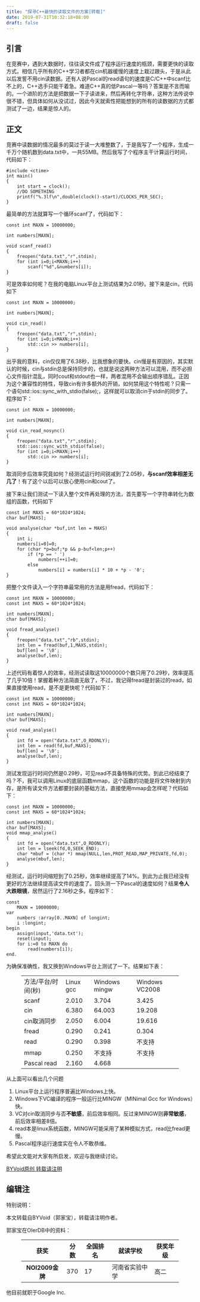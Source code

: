```yaml
---
title: "探寻C++最快的读取文件的方案[转载]"
date: 2019-07-31T10:32:18+08:00
draft: false
---
```

<!-- wp:heading -->
<h2>引言</h2>
<!-- /wp:heading -->

<!-- wp:paragraph -->
<p>在竞赛中，遇到大数据时，往往读文件成了程序运行速度的瓶颈，需要更快的读取方式。相信几乎所有的C++学习者都在cin机器缓慢的速度上栽过跟头，于是从此以后发誓不用cin读数据。还有人说Pascal的read语句的速度是C/C++中scanf比不上的，C++选手只能干着急。难道C++真的低Pascal一等吗？答案是不言而喻的。一个进阶的方法是把数据一下子读进来，然后再转化字符串，这种方法传说中很不错，但具体如何从没试过，因此今天就索性把能想到的所有的读数据的方式都测试了一边，结果是惊人的。</p>
<!-- /wp:paragraph -->
<!--more-->
<!-- wp:paragraph -->
<h2>正文</h2>
<p>竞赛中读数据的情况最多的莫过于读一大堆整数了，于是我写了一个程序，生成一千万个随机数到data.txt中，一共55MB。然后我写了个程序主干计算运行时间，代码如下：</p>
<!-- /wp:paragraph -->

<!-- wp:code -->
<pre class="wp-block-code"><code>#include &lt;ctime>
int main()
{
    int start = clock();
    //DO SOMETHING
    printf("%.3lf\n",double(clock()-start)/CLOCKS_PER_SEC);
}
</code></pre>
<!-- /wp:code -->

<!-- wp:paragraph -->
<p>最简单的方法就算写一个循环scanf了，代码如下：</p>
<!-- /wp:paragraph -->

<!-- wp:code -->
<pre class="wp-block-code"><code>const int MAXN = 10000000;

int numbers[MAXN];

void scanf_read()
{
    freopen("data.txt","r",stdin);
    for (int i=0;i&lt;MAXN;i++)
        scanf("%d",&amp;numbers[i]);
}
</code></pre>
<!-- /wp:code -->

<!-- wp:paragraph -->
<p>可是效率如何呢？在我的电脑Linux平台上测试结果为2.01秒。接下来是cin，代码如下</p>
<!-- /wp:paragraph -->

<!-- wp:code -->
<pre class="wp-block-code"><code>const int MAXN = 10000000;

int numbers[MAXN];

void cin_read()
{
    freopen("data.txt","r",stdin);
    for (int i=0;i&lt;MAXN;i++)
        std::cin >> numbers[i];
}
</code></pre>
<!-- /wp:code -->

<!-- wp:paragraph -->
<p>出乎我的意料，cin仅仅用了6.38秒，比我想象的要快。cin慢是有原因的，其实默认的时候，cin与stdin总是保持同步的，也就是说这两种方法可以混用，而不必担心文件指针混乱，同时cout和stdout也一样，两者混用不会输出顺序错乱。正因为这个兼容性的特性，导致cin有许多额外的开销，如何禁用这个特性呢？只需一个语句std::ios::sync_with_stdio(false);，这样就可以取消cin于stdin的同步了。程序如下：</p>
<!-- /wp:paragraph -->

<!-- wp:code -->
<pre class="wp-block-code"><code>const int MAXN = 10000000;

int numbers[MAXN];

void cin_read_nosync()
{
    freopen("data.txt","r",stdin);
    std::ios::sync_with_stdio(false);
    for (int i=0;i&lt;MAXN;i++)
        std::cin >> numbers[i];
}
</code></pre>
<!-- /wp:code -->

<!-- wp:paragraph -->
<p>取消同步后效率究竟如何？经测试运行时间锐减到了2.05秒，<strong>与scanf效率相差无几了</strong>！有了这个以后可以放心使用cin和cout了。</p>
<!-- /wp:paragraph -->

<!-- wp:paragraph -->
<p>接下来让我们测试一下读入整个文件再处理的方法，首先要写一个字符串转化为数组的函数，代码如下</p>
<!-- /wp:paragraph -->

<!-- wp:code -->
<pre class="wp-block-code"><code>const int MAXS = 60*1024*1024;
char buf[MAXS];

void analyse(char *buf,int len = MAXS)
{
    int i;
    numbers[i=0]=0;
    for (char *p=buf;*p &amp;&amp; p-buf&lt;len;p++)
        if (*p == ' ')
            numbers[++i]=0;
        else
            numbers[i] = numbers[i] * 10 + *p - '0';
}
</code></pre>
<!-- /wp:code -->

<!-- wp:paragraph -->
<p>把整个文件读入一个字符串最常用的方法是用fread，代码如下：</p>
<!-- /wp:paragraph -->

<!-- wp:code -->
<pre class="wp-block-code"><code>const int MAXN = 10000000;
const int MAXS = 60*1024*1024;

int numbers[MAXN];
char buf[MAXS];

void fread_analyse()
{
    freopen("data.txt","rb",stdin);
    int len = fread(buf,1,MAXS,stdin);
    buf[len] = '\0';
    analyse(buf,len);
}
</code></pre>
<!-- /wp:code -->

<!-- wp:paragraph -->
<p>上述代码有着惊人的效率，经测试读取这10000000个数只用了0.29秒，效率提高了几乎10倍！掌握着种方法简直无敌了，不过，我记得fread是封装过的read，如果直接使用read，是不是更快呢？代码如下：</p>
<!-- /wp:paragraph -->

<!-- wp:code -->
<pre class="wp-block-code"><code>const int MAXN = 10000000;
const int MAXS = 60*1024*1024;

int numbers[MAXN];
char buf[MAXS];

void read_analyse()
{
    int fd = open("data.txt",O_RDONLY);
    int len = read(fd,buf,MAXS);
    buf[len] = '\0';
    analyse(buf,len);
}
</code></pre>
<!-- /wp:code -->

<!-- wp:paragraph -->
<p>测试发现运行时间仍然是0.29秒，可见read不具备特殊的优势。到此已经结束了吗？不，我可以调用Linux的底层函数mmap，这个函数的功能是将文件映射到内存，是所有读文件方法都要封装的基础方法，直接使用mmap会怎样呢？代码如下：</p>
<!-- /wp:paragraph -->

<!-- wp:code -->
<pre class="wp-block-code"><code>const int MAXN = 10000000;
const int MAXS = 60*1024*1024;

int numbers[MAXN];
char buf[MAXS];
void mmap_analyse()
{
    int fd = open("data.txt",O_RDONLY);
    int len = lseek(fd,0,SEEK_END);
    char *mbuf = (char *) mmap(NULL,len,PROT_READ,MAP_PRIVATE,fd,0);    
    analyse(mbuf,len);
}
</code></pre>
<!-- /wp:code -->

<!-- wp:paragraph -->
<p>经测试，运行时间缩短到了0.25秒，效率继续提高了14%。到此为止我已经没有更好的方法继续提高读文件的速度了。回头测一下Pascal的速度如何？结果<strong>令人大跌眼镜</strong>，居然运行了2.16秒之多。程序如下：</p>
<!-- /wp:paragraph -->

<!-- wp:code -->
<pre class="wp-block-code"><code>const
    MAXN = 10000000;
var
    numbers :array[0..MAXN] of longint;
    i :longint;
begin
    assign(input,'data.txt');
    reset(input);
    for i:=0 to MAXN do
        read(numbers[i]);
end.
</code></pre>
<!-- /wp:code -->

<!-- wp:paragraph -->
<p>为确保准确性，我又换到Windows平台上测试了一下。结果如下表：</p>
<!-- /wp:paragraph -->

<!-- wp:table -->
<figure class="wp-block-table"><table class=""><tbody><tr><td>方法/平台/时间(秒)</td><td>Linux gcc</td><td>Windows mingw</td><td>Windows VC2008</td></tr><tr><td>scanf</td><td>2.010</td><td>3.704</td><td>3.425</td></tr><tr><td>cin</td><td>6.380</td><td>64.003</td><td>19.208</td></tr><tr><td>cin取消同步</td><td>2.050</td><td>6.004</td><td>19.616</td></tr><tr><td>fread</td><td>0.290</td><td>0.241</td><td>0.304</td></tr><tr><td>read</td><td>0.290</td><td>0.398</td><td>不支持</td></tr><tr><td>mmap</td><td>0.250</td><td>不支持</td><td>不支持</td></tr><tr><td>Pascal read</td><td>2.160</td><td>4.668</td><td></td></tr></tbody></table></figure>
<!-- /wp:table -->

<!-- wp:paragraph -->
<p>从上面可以看出几个问题</p>
<!-- /wp:paragraph -->

<!-- wp:list {"ordered":true} -->
<ol><li>Linux平台上运行程序普遍比Windows上快。</li><li>Windows下VC编译的程序一般运行比MINGW（MINimal Gcc for Windows）快。</li><li>VC对cin取消同步与否<strong>不敏感</strong>，前后效率相同。反过来MINGW则<strong>非常敏感</strong>，前后效率相差8倍。</li><li>read本是linux系统函数，MINGW可能采用了某种模拟方式，read比fread更慢。</li><li>Pascal程序运行速度实在令人不敢恭维。</li></ol>
<!-- /wp:list -->

<!-- wp:paragraph -->
<p>希望此文能对大家有所启发，欢迎与我继续讨论。</p>
<!-- /wp:paragraph -->

<!-- wp:paragraph -->
<p><a href="https://www.byvoid.com/">BYVoid原创 转载请注明</a></p>
<!-- /wp:paragraph -->

<!-- wp:heading -->
<h2>编辑注</h2>
<!-- /wp:heading -->

<!-- wp:paragraph -->
<p>特别说明：</p>
<!-- /wp:paragraph -->

<!-- wp:paragraph -->
<p>本文转载自BYVoid（郭家宝），转载请注明作者。</p>
<!-- /wp:paragraph -->

<!-- wp:paragraph -->
<p>郭家宝在OIerDB中的资料：</p>
<!-- /wp:paragraph -->

<!-- wp:table -->
<figure class="wp-block-table"><table class=""><thead><tr><th>获奖</th><th>分数</th><th>全国排名</th><th>就读学校</th><th>获奖年级</th></tr></thead><tbody><tr><th>NOI2009金牌</th><td>370</td><td>17</td><td>河南省实验中学</td><td>高二</td></tr></tbody></table></figure>
<!-- /wp:table -->

<!-- wp:paragraph -->
<p>他目前就职于Google Inc.</p>
<!-- /wp:paragraph -->